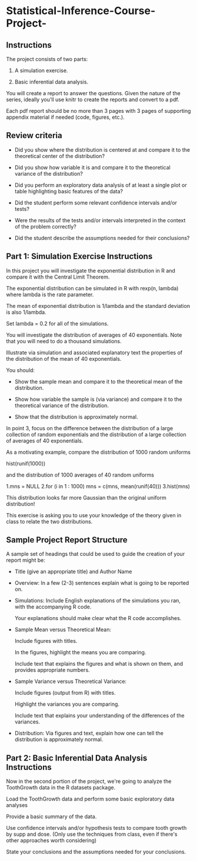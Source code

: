 # Statistical-Inference-Course-Project-

## Instructions

The project consists of two parts:

1. A simulation exercise.

2. Basic inferential data analysis.

You will create a report to answer the questions. Given the nature of the series, ideally you'll use knitr to create the reports and convert to a pdf. 

Each pdf report should be no more than 3 pages with 3 pages of supporting appendix material if needed (code, figures, etc.).

## Review criteria

- Did you show where the distribution is centered at and compare it to the theoretical center of the distribution?

- Did you show how variable it is and compare it to the theoretical variance of the distribution?

- Did you perform an exploratory data analysis of at least a single plot or table highlighting basic features of the data?

- Did the student perform some relevant confidence intervals and/or tests?

- Were the results of the tests and/or intervals interpreted in the context of the problem correctly?

- Did the student describe the assumptions needed for their conclusions?

## Part 1: Simulation Exercise Instructions 

In this project you will investigate the exponential distribution in R and compare it with the Central Limit Theorem. 

The exponential distribution can be simulated in R with rexp(n, lambda) where lambda is the rate parameter. 

The mean of exponential distribution is 1/lambda and the standard deviation is also 1/lambda. 

Set lambda = 0.2 for all of the simulations. 

You will investigate the distribution of averages of 40 exponentials. Note that you will need to do a thousand simulations.

Illustrate via simulation and associated explanatory text the properties of the distribution of the mean of 40 exponentials.

You should:

- Show the sample mean and compare it to the theoretical mean of the distribution.

- Show how variable the sample is (via variance) and compare it to the theoretical variance of the distribution.

- Show that the distribution is approximately normal.

In point 3, focus on the difference between the distribution of a large collection of random exponentials and the distribution of a large collection of averages of 40 exponentials.

As a motivating example, compare the distribution of 1000 random uniforms

hist(runif(1000))

and the distribution of 1000 averages of 40 random uniforms

1.mns = NULL
2.for (i in 1 : 1000) mns = c(mns, mean(runif(40)))
3.hist(mns)

This distribution looks far more Gaussian than the original uniform distribution!

This exercise is asking you to use your knowledge of the theory given in class to relate the two distributions.


## Sample Project Report Structure

A sample set of headings that could be used to guide the creation of your report might be:

- Title (give an appropriate title) and Author Name

- Overview: In a few (2-3) sentences explain what is going to be reported on.

- Simulations: Include English explanations of the simulations you ran, with the accompanying R code. 
 
  Your explanations should make clear what the R code accomplishes.

- Sample Mean versus Theoretical Mean: 
 
  Include figures with titles. 

  In the figures, highlight the means you are comparing. 

  Include text that explains the figures and what is shown on them, and provides appropriate numbers.

- Sample Variance versus Theoretical Variance: 
 
  Include figures (output from R) with titles. 

  Highlight the variances you are comparing. 
  
  Include text that explains your understanding of the differences of the variances.

- Distribution: Via figures and text, explain how one can tell the distribution is approximately normal.


## Part 2: Basic Inferential Data Analysis Instructions

Now in the second portion of the project, we're going to analyze the ToothGrowth data in the R datasets package.

Load the ToothGrowth data and perform some basic exploratory data analyses

Provide a basic summary of the data.

Use confidence intervals and/or hypothesis tests to compare tooth growth by supp and dose. 
(Only use the techniques from class, even if there's other approaches worth considering)

State your conclusions and the assumptions needed for your conclusions.
